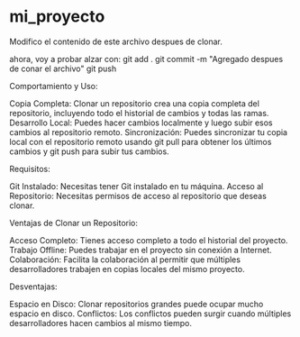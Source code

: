 # mi_proyecto

Modifico el contenido de este archivo despues de clonar.

ahora, voy a probar alzar con:
git add .
git commit -m "Agregado despues de conar el archivo"
git push 

Comportamiento y Uso:

Copia Completa: Clonar un repositorio crea una copia completa del repositorio, incluyendo todo el historial de cambios y todas las ramas.
Desarrollo Local: Puedes hacer cambios localmente y luego subir esos cambios al repositorio remoto.
Sincronización: Puedes sincronizar tu copia local con el repositorio remoto usando git pull para obtener los últimos cambios y git push para subir tus cambios.
 

Requisitos:

Git Instalado: Necesitas tener Git instalado en tu máquina.
Acceso al Repositorio: Necesitas permisos de acceso al repositorio que deseas clonar.
 

Ventajas de Clonar un Repositorio:

Acceso Completo: Tienes acceso completo a todo el historial del proyecto.
Trabajo Offline: Puedes trabajar en el proyecto sin conexión a Internet.
Colaboración: Facilita la colaboración al permitir que múltiples desarrolladores trabajen en copias locales del mismo proyecto.
 

Desventajas:

Espacio en Disco: Clonar repositorios grandes puede ocupar mucho espacio en disco.
Conflictos: Los conflictos pueden surgir cuando múltiples desarrolladores hacen cambios al mismo tiempo.


